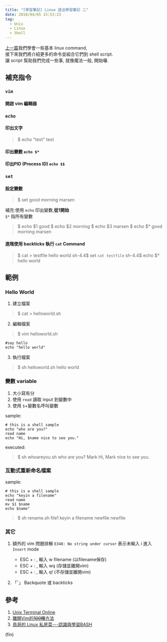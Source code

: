 ```yaml
---
title: "[學習筆記] Linux 語法學習筆記 二"
date: 2018/04/05 15:53:23
tag:
  - Unix
  - Linux
  - Shell
---
```



[上一篇](https://blog.marsen.me/2018/03/26/2018/linux_command_1/)我們學會一些基本 linux command,  
接下來我們將介紹更多的命令並組合它們到 shell script.  
讓 script 幫助我們完成一些事, 就像魔法一般, 開始囉.  

## 補充指令

### `vim`

#### 開啟 vim 編輯器

### `echo`

#### 印出文字

> $ echo "text"
text

#### 印出變數 `echo $*`

#### 印出PID (Process ID) `echo $$`

### `set`

#### 設定變數

>$ set good morning marsen

補充:使用 `echo` 印出變數,**從1開始**  
`$*` 指所有變數

>$ echo $1
>good
>$ echo $2
>morning
>$ echo $3
>marsen
>$ echo $*
>good morning marsen

#### 進階使用 backticks 執行 `cat` Command

>$ cat > testfile
hello world
sh-4.4$ set `cat testfile`
sh-4.4$ echo $*
hello world

## 範例

### Hello World

1. 建立檔案

  > $ cat > helloworld.sh

2. 編輯檔案

  > $ vim helloworld.sh

  ```shell
  #say hello
  echo "hello world"
  ```

3. 執行檔案

> $ sh helloworld.sh
> hello world

### 變數 variable

1. 大小寫有分
2. 使用 `read` 讀取 input 到變數中
3. 使用 `$`+變數名呼叫變數

sample:

```shell
# this is a shell sample
echo "who are you?"
read name
echo "Hi, $name nice to see you."
```

executed:

>$ sh whoareyou.sh
who are you?
Mark
Hi, Mark nice to see you.

### 互動式重新命名檔案

sample:

```shell
# this is a shell sample
echo "keyin a filename"
read name
mv $1 $name
echo $name"
```

>$ sh rename.sh file1
>keyin a filename
>newfile
>newfile

### 其它

1. 額外的 vim 問題排解 `E348: No string under cursor` 表示未輸入 i 進入 `Insert` mode
   - ESC + : , 輸入 w filename (以filename保存)
   - ESC + : , 輸入 wq (存儲並離開vim)
   - ESC + : , 輸入 q! (不存儲並離開vim)

2. 「**`**」 Backquote 或 backticks

## 參考

1. [Unix Terminal Online](https://www.tutorialspoint.com/unix_terminal_online.php)
2. [離開Vim的~~100種~~方法](https://itsfoss.com/how-to-exit-vim/)
3. [鳥哥的 Linux 私房菜---認識與學習BASH](http://linux.vbird.org/linux_basic/0320bash.php)

(fin)
